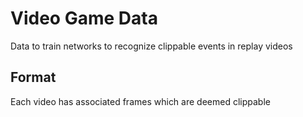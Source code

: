 # Video Game Data

Data to train networks to recognize clippable events in replay videos

## Format

Each video has associated frames which are deemed clippable